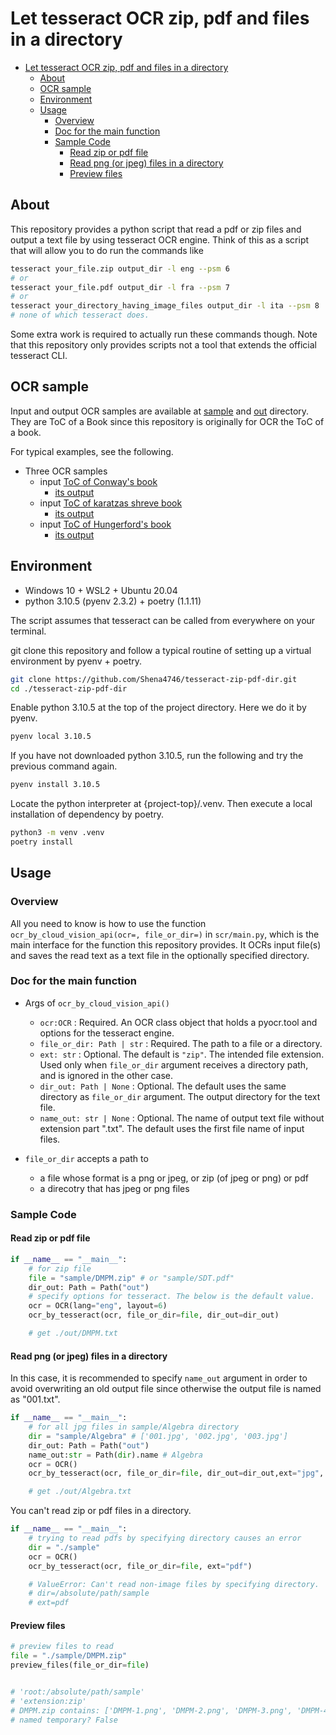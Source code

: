# Let tesseract OCR zip, pdf and files in a directory

- [Let tesseract OCR zip, pdf and files in a directory](#let-tesseract-ocr-zip-pdf-and-files-in-a-directory)
    - [About](#about)
    - [OCR sample](#ocr-sample)
    - [Environment](#environment)
    - [Usage](#usage)
        - [Overview](#overview)
        - [Doc for the main function](#doc-for-the-main-function)
        - [Sample Code](#sample-code)
            - [Read zip or pdf file](#read-zip-or-pdf-file)
            - [Read png (or jpeg) files in a directory](#read-png-or-jpeg-files-in-a-directory)
            - [Preview files](#preview-files)

## About

This repository provides a python script that read a pdf or zip files and output a text file by using tesseract OCR engine. Think of this as a script that will allow you to do run the commands like

```bash
tesseract your_file.zip output_dir -l eng --psm 6
# or 
tesseract your_file.pdf output_dir -l fra --psm 7
# or 
tesseract your_directory_having_image_files output_dir -l ita --psm 8
# none of which tesseract does.
```

Some extra work is required to actually run these commands though. Note that this repository only provides scripts not a tool that extends the official tesseract CLI.
## OCR sample

Input and output OCR samples are available at [sample](/sample/) and [out](/out/) directory. They are ToC of a Book since this repository is originally for OCR the ToC of a book.

For typical examples, see the following.

- Three OCR samples
    - input [ToC of Conway's book](/sample/FA/)
        - [its output](/out/FA.txt)
    - input [ToC of karatzas shreve book](/sample/BMSC.pdf)
        - [its output](/out/BMSC.txt)
    - input [ToC of Hungerford's book](/sample/Algebra/)
        - [its output](/out/Algebra.txt)

## Environment

- Windows 10 + WSL2 + Ubuntu 20.04
- python 3.10.5 (pyenv 2.3.2) + poetry (1.1.11)

The script assumes that tesseract can be called from everywhere on your terminal.

git clone this repository and follow a typical routine of setting up a virtual environment by pyenv + poetry.

```bash
git clone https://github.com/Shena4746/tesseract-zip-pdf-dir.git
cd ./tesseract-zip-pdf-dir
```

Enable python 3.10.5 at the top of the project directory. Here we do it by pyenv.

```bash
pyenv local 3.10.5
```

If you have not downloaded python 3.10.5, run the following and try the previous command again.

```bash
pyenv install 3.10.5
```

Locate the python interpreter at {project-top}/.venv. Then execute a local installation of dependency by poetry.

```bash
python3 -m venv .venv
poetry install
```

## Usage

### Overview

All you need to know is how to use the function `ocr_by_cloud_vision_api(ocr=, file_or_dir=)` in `scr/main.py`, which is the main interface for the function this repository provides. It OCRs input file(s) and saves the read text as a text file in the optionally specified directory.

### Doc for the main function

- Args of `ocr_by_cloud_vision_api()`
    - `ocr:OCR` : Required. An OCR class object that holds a pyocr.tool and options for the tesseract engine.
  - `file_or_dir: Path | str` : Required. The path to a file or a directory.
  - `ext: str` : Optional. The default is `"zip"`. The intended file extension. Used only when `file_or_dir` argument receives a directory path, and is ignored in the other case.
  - `dir_out: Path | None` : Optional. The default uses the same directory as `file_or_dir` argument. The output directory for the text file.
  - `name_out: str | None` : Optional. The name of output text file without extension part ".txt". The default uses the first file name of input files.

- `file_or_dir` accepts a path to
    - a file whose format is a png or jpeg, or zip (of jpeg or png) or pdf
    - a direcotry that has jpeg or png files

### Sample Code

#### Read zip or pdf file

```python
if __name__ == "__main__":
    # for zip file
    file = "sample/DMPM.zip" # or "sample/SDT.pdf" 
    dir_out: Path = Path("out")
    # specify options for tesseract. The below is the default value.
    ocr = OCR(lang="eng", layout=6)
    ocr_by_tesseract(ocr, file_or_dir=file, dir_out=dir_out)

    # get ./out/DMPM.txt
```

#### Read png (or jpeg) files in a directory

In this case, it is recommended to specify `name_out` argument in order to avoid overwriting an old output file since otherwise the output file is named as "001.txt".

```python
if __name__ == "__main__":
    # for all jpg files in sample/Algebra directory
    dir = "sample/Algebra" # ['001.jpg', '002.jpg', '003.jpg']
    dir_out: Path = Path("out")
    name_out:str = Path(dir).name # Algebra
    ocr = OCR()
    ocr_by_tesseract(ocr, file_or_dir=file, dir_out=dir_out,ext="jpg", name_out=name_out)

    # get ./out/Algebra.txt
```

You can't read zip or pdf files in a directory.

```python
if __name__ == "__main__":
    # trying to read pdfs by specifying directory causes an error
    dir = "./sample"
    ocr = OCR()
    ocr_by_tesseract(ocr, file_or_dir=file, ext="pdf")

    # ValueError: Can't read non-image files by specifying directory.
    # dir=/absolute/path/sample
    # ext=pdf
```

#### Preview files

```python
# preview files to read
file = "./sample/DMPM.zip"
preview_files(file_or_dir=file)


# 'root:/absolute/path/sample'
# 'extension:zip'
# DMPM.zip contains: ['DMPM-1.png', 'DMPM-2.png', 'DMPM-3.png', 'DMPM-4.png', 'DMPM-5.png', 'DMPM-6.png', 'DMPM-7.png']
# named temporary? False
```